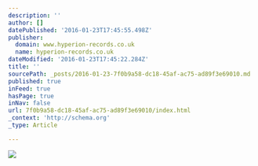 ```yaml
---
description: ''
author: []
datePublished: '2016-01-23T17:45:55.498Z'
publisher:
  domain: www.hyperion-records.co.uk
  name: hyperion-records.co.uk
dateModified: '2016-01-23T17:45:22.284Z'
title: ''
sourcePath: _posts/2016-01-23-7f0b9a58-dc18-45af-ac75-ad89f3e69010.md
published: true
inFeed: true
hasPage: true
inNav: false
url: 7f0b9a58-dc18-45af-ac75-ad89f3e69010/index.html
_context: 'http://schema.org'
_type: Article

---
```

![](http://www.hyperion-records.co.uk/jpegs/034571280646.png)